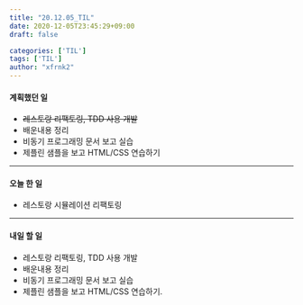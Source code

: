 ```yaml
---
title: "20.12.05_TIL"
date: 2020-12-05T23:45:29+09:00
draft: false

categories: ['TIL']
tags: ['TIL']
author: "xfrnk2"
---
```

#### 계획했던 일
+ ~~레스토랑 리팩토링, TDD 사용 개발~~
+ 배운내용 정리
+ 비동기 프로그래밍 문서 보고 실습
+ 제플린 샘플을 보고 HTML/CSS 연습하기
---
#### 오늘 한 일
+ 레스토랑 시뮬레이션 리팩토링
---   
#### 내일 할 일 
+ 레스토랑 리팩토링, TDD 사용 개발
+ 배운내용 정리
+ 비동기 프로그래밍 문서 보고 실습
+ 제플린 샘플을 보고 HTML/CSS 연습하기.